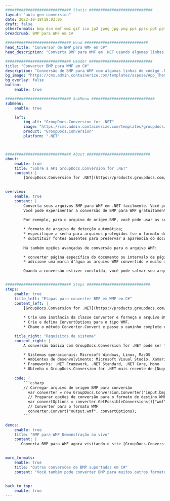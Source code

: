 ```yaml
---
############################# Static ############################
layout: "auto-gen-conversion"
date: 2022-10-18T18:03:05
draft: false
otherformats: bmp dcm emf emz gif ico jp2 jpeg jpg png pps ppsx ppt pptx psb psd svg svgz tga tif tiff webp wmf wmz
breadcrumb: BMP para WMF em C#

############################# Head ############################
head_title: "Conversor de BMP para WMF em C#"
head_description: "Converta BMP para WMF em .NET usando algumas linhas de código. Use a API de conversão de documentos do GroupDocs para converter mais de 160 formatos de arquivo."

############################# Header ############################
title: "Converter BMP para WMF em C#"
description: "Conversão de BMP para WMF com algumas linhas de código .NET"
bg_image: "https://cms.admin.containerize.com/templates/aspose/App_Themes/V3/images/bg/header1.png"
bg_overlay: false
button:
    enable: true

############################# SubMenu ############################
submenu:
    enable: true

    left:
        img_alt: "GroupDocs.Conversion for .NET"
        image: "https://cms.admin.containerize.com/templates/groupdocs/images/product-logos/90x90-noborder/groupdocs-conversion-net.png"
        product: "GroupDocs.Conversion"
        platform: ".NET"



############################# About ############################
about:
    enable: true
    title: "Sobre a API GroupDocs.Conversion for .NET"
    content: |
        [GroupDocs.Conversion for .NET](https://products.groupdocs.com/conversion/net/) pode ser usado para converter Microsoft Word, Excel, PowerPoint, PDF, Visio e outros formatos. GroupDocs.Conversion é uma API independente que é adequada para sistemas internos e de back-end onde é necessário alto desempenho. Não depende de nenhum software como Microsoft ou Open Office.
    

overview:
    enable: true
    content: |
        Converta seus arquivos BMP para WMF em .NET facilmente. Você pode usar apenas algumas linhas de código C# em qualquer plataforma de sua escolha, como - Windows, Linux, macOS.
        Você pode experimentar a conversão de BMP para WMF gratuitamente e avaliar a qualidade dos resultados da conversão. Juntamente com cenários de conversão de arquivo simples, você pode tentar opções mais avançadas para carregar o arquivo de origem BMP e para salvar o resultado de saída WMF. 
        
        Por exemplo, para o arquivo de origem BMP, você pode usar as seguintes opções de carregamento:

        * formato de arquivo de detecção automática;
        * especifique a senha para arquivos protegidos (se o formato de arquivo suportar);
        * substituir fontes ausentes para preservar a aparência do documento.
        
        Há também opções avançadas de conversão para o arquivo WMF:

        * converter página específica do documento ou intervalo de páginas;
        * adicione uma marca d'água ao arquivo WMF convertido e muito mais.

        Quando a conversão estiver concluída, você pode salvar seu arquivo WMF no caminho do arquivo local ou em qualquer armazenamento de terceiros, como FTP, Amazon S3, Google Drive, Dropbox etc. Observe - para converter BMP para {{ TO}} não há necessidade de nenhum software adicional instalado - como MS Office, Open Office, Adobe Acrobat Reader etc.


############################# Steps ############################
steps:
    enable: true
    title_left: "Etapas para converter BMP em WMF em C#"
    content_left: |
        [GroupDocs.Conversion for .NET](https://products.groupdocs.com/conversion/net/) torna mais fácil para os desenvolvedores converter um arquivo BMP para WMF com algumas linhas de código.
        
        * Crie uma instância da classe Converter e forneça o arquivo BMP com o caminho completo
        * Crie e defina ConvertOptions para o tipo WMF.
        * Chame o método Converter.Convert e passe o caminho completo e o formato (WMF) como parâmetro

    title_right: "Requisitos de sistema"
    content_right: |
        A conversão básica com GroupDocs.Conversion for .NET pode ser feita em apenas algumas etapas simples. Nossas APIs são suportadas em todas as principais plataformas e sistemas operacionais. Antes de executar o código abaixo, certifique-se de ter os seguintes pré-requisitos instalados em seu sistema.

        * Sistemas operacionais: Microsoft Windows, Linux, MacOS
        * Ambientes de desenvolvimento: Microsoft Visual Studio, Xamarin, MonoDevelop
        * Frameworks: .NET Framework, .NET Standard, .NET Core, Mono
        * Obtenha o GroupDocs.Conversion for .NET mais recente de [Nuget](https://www.nuget.org/packages/groupdocs.conversion)
         
    code: |
        ```csharp    
        // Carregar arquivo de origem BMP para conversão
          var converter = new GroupDocs.Conversion.Converter("input.bmp");
          // Preparar opções de conversão para o formato de destino WMF
          var convertOptions = converter.GetPossibleConversions()["wmf"].ConvertOptions;
          // Converter para o formato WMF
          converter.Convert("output.wmf", convertOptions);
        ```

demos:
    enable: true
    title: "BMP para WMF Demonstração ao vivo"
    content: |
       Converta BMP para WMF agora visitando o site [GroupDocs.Conversion App](https://products.groupdocs.app/conversion/family). A demonstração online tem as seguintes vantagens
          

more_formats:
    enable: true
    title: "Outras conversões de BMP suportadas em C#"
    content: "Você também pode converter BMP para muitos outros formatos de arquivo. Por favor, veja a lista abaixo."
       
       
back_to_top:
    enable: true
---
```

